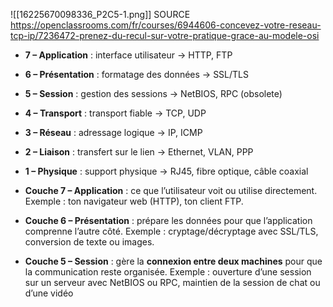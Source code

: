 ![[16225670098336_P2C5-1.png]]
SOURCE 
https://openclassrooms.com/fr/courses/6944606-concevez-votre-reseau-tcp-ip/7236472-prenez-du-recul-sur-votre-pratique-grace-au-modele-osi

- **7 – Application** : interface utilisateur → HTTP, FTP
- **6 – Présentation** : formatage des données → SSL/TLS
- **5 – Session** : gestion des sessions → NetBIOS, RPC (obsolete)
- **4 – Transport** : transport fiable → TCP, UDP
- **3 – Réseau** : adressage logique → IP, ICMP
- **2 – Liaison** : transfert sur le lien → Ethernet, VLAN, PPP
- **1 – Physique** : support physique → RJ45, fibre optique, câble coaxial

- **Couche 7 – Application** : ce que l’utilisateur voit ou utilise directement. Exemple : ton navigateur web (HTTP), ton client FTP.
- **Couche 6 – Présentation** : prépare les données pour que l’application comprenne l’autre côté. Exemple : cryptage/décryptage avec SSL/TLS, conversion de texte ou images.
- **Couche 5 – Session** : gère la **connexion entre deux machines** pour que la communication reste organisée. Exemple : ouverture d’une session sur un serveur avec NetBIOS ou RPC, maintien de la session de chat ou d’une vidéo
